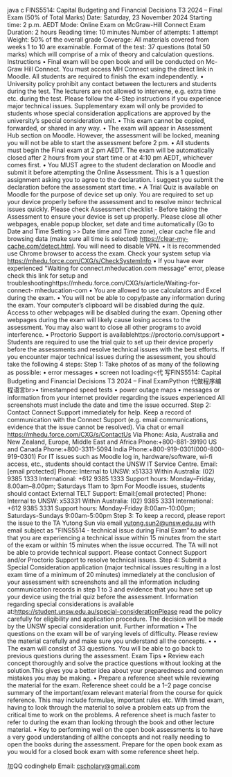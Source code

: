 java c FINS5514: Capital Budgeting and Financial Decisions T3 2024 – Final Exam (50% of Total Marks) Date: Saturday, 23 November 2024 Starting time: 2 p.m. AEDT Mode: Online Exam on McGraw-Hill Connect Exam Duration: 2 hours Reading time: 10 minutes Number of attempts: 1 attempt Weight: 50% of the overall grade Coverage: All materials covered from weeks 1 to 10 are examinable. Format of the test: 37 questions (total 50 marks) which will comprise of a mix of theory and calculation questions. Instructions • Final exam will be open book and will be conducted on Mc-Graw Hill Connect. You must access MH Connect using the direct link in Moodle. All students are required to finish the exam independently. • University policy prohibit any contact between the lecturers and students during the test. The lecturers are not allowed to intervene, e.g. extra time etc. during the test. Please follow the 4-Step instructions if you experience major technical issues. Supplementary exam will only be provided to students whose special consideration applications are approved by the university’s special consideration unit. • This exam cannot be copied, forwarded, or shared in any way. • The exam will appear in Assessment Hub section on Moodle. However, the assessment will be locked, meaning you will not be able to start the assessment before 2 pm. • All students must begin the Final exam at 2 pm AEDT. The exam will be automatically closed after 2 hours from your start time or at 4:10 pm AEDT, whichever comes first. • You MUST agree to the student declaration on Moodle and submit it before attempting the Online Assessment. This is a 1 question assignment asking you to agree to the declaration. I suggest you submit the declaration before the assessment start time. • A Trial Quiz is available on Moodle for the purpose of device set up only. You are required to set up your device properly before the assessment and to resolve minor technical issues quickly. Please check Assessment checklist - Before taking the Assessment to ensure your device is set up properly. Please close all other webpages, enable popup blocker, set date and time automatically (Go to Date and Time Setting >> Date time and Time zone), clear cache file and browsing data (make sure all time is selected) https://clear-my-cache.com/detect.html. You will need to disable VPN. • It is recommended use Chrome browser to access the exam. Check your system setup via https://mhedu.force.com/CXG/s/CheckSystemInfo • If you have ever experienced "Waiting for connect.mheducation.com message" error, please check this link for setup and troubleshootinghttps://mhedu.force.com/CXG/s/article/Waiting-for-connect- mheducation-com • You are allowed to use calculators and Excel during the exam. • You will not be able to copy/paste any information during the exam. Your computer’s clipboard will be disabled during the quiz. Access to other webpages will be disabled during the exam. Opening other webpages during the exam will likely cause losing access to the assessment. You may also want to close all other programs to avoid interference. • Proctorio Support is availablehttps://proctorio.com/support • Students are required to use the trial quiz to set up their device properly before the assessments and resolve technical issues with the best efforts. If you encounter major technical issues during the assessment, you should take the following 4 steps: Step 1: Take photos of as many of the following as possible: • error messages • screen not loading<代 写FINS5514: Capital Budgeting and Financial Decisions T3 2024 – Final ExamPython 代做程序编程语言br>• timestamped speed tests • power outage maps • messages or information from your internet provider regarding the issues experienced All screenshots must include the date and time the issue occurred. Step 2: Contact Connect Support immediately for help. Keep a record of communication with the Connect Support (e.g. email communications, evidence that the issue cannot be resolved). Via chat or email https://mhedu.force.com/CXG/s/ContactUs Via Phone: Asia, Australia and New Zealand, Europe, Middle East and Africa Phone:+800-881-39190 US and Canada Phone:+800-3311-5094 India Phone:+800-919-0301(000-800-919-0301) For IT issues such as Moodle log in, hardware/software, wi-fi access, etc., students should contact the UNSW IT Service Centre. Email:[email protected] Phone: Internal to UNSW: x51333 Within Australia: (02) 9385 1333 International: +612 9385 1333 Support hours: Monday–Friday, 8.00am–8.00pm; Saturdays 11am to 3pm For Moodle issues, students should contact External TELT Support: Email:[email protected] Phone: Internal to UNSW: x53331 Within Australia: (02) 9385 3331 International: +612 9385 3331 Support hours: Monday-Friday 8:00am-10:00pm; Saturdays-Sundays 9:00am-5:00pm Step 3: To keep a record, please report the issue to the TA Yutong Sun via email yutong.sun2@unsw.edu.au with email subject as "FINS5514 - technical issue during Final Exam” to advise that you are experiencing a technical issue within 15 minutes from the start of the exam or within 15 minutes when the issue occurred. The TA will not be able to provide technical support. Please contact Connect Support and/or Proctorio Support to resolve technical issues. Step 4: Submit a Special Consideration application (major technical issues resulting in a lost exam time of a minimum of 20 minutes) immediately at the conclusion of your assessment with screenshots and all the information including communication records in step 1 to 3 and evidence that you have set up your device using the trial quiz before the assessment. Information regarding special considerations is available at:https://student.unsw.edu.au/special-considerationPlease read the policy carefully for eligibility and application procedure. The decision will be made by the UNSW special consideration unit. Further information • The questions on the exam will be of varying levels of difficulty. Please review the material carefully and make sure you understand all the concepts. • • The exam will consist of 33 questions. You will be able to go back to previous questions during the assessment. Exam Tips • Review each concept thoroughly and solve the practice questions without looking at the solution.This gives you a better idea about your preparedness and common mistakes you may be making. • Prepare a reference sheet while reviewing the material for the exam. Reference sheet could be a 1–2 page concise summary of the important/exam relevant material from the course for quick reference. This may include formulae, important rules etc. With timed exam, having to look through the material to solve a problem eats up from the critical time to work on the problems. A reference sheet is much faster to refer to during the exam than looking through the book and other lecture material. • Key to performing well on the open book assessments is to have a very good understanding of allthe concepts and not really needing to open the books during the assessment. Prepare for the open book exam as you would for a closed book exam with some reference sheet help.

   加QQ codinghelp Email: cscholary@gmail.com
